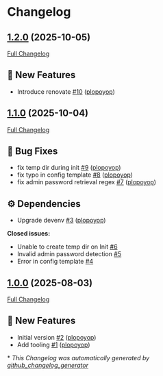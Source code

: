 # Changelog

## [1.2.0](https://github.com/plopoyop/ansible-role-stalwart/tree/1.2.0) (2025-10-05)

[Full Changelog](https://github.com/plopoyop/ansible-role-stalwart/compare/1.1.0...1.2.0)

## 🚀 New Features

- Introduce renovate [\#10](https://github.com/plopoyop/ansible-role-stalwart/pull/10) ([plopoyop](https://github.com/plopoyop))

## [1.1.0](https://github.com/plopoyop/ansible-role-stalwart/tree/1.1.0) (2025-10-04)

[Full Changelog](https://github.com/plopoyop/ansible-role-stalwart/compare/1.0.0...1.1.0)

## 🐛 Bug Fixes

- fix temp dir during init [\#9](https://github.com/plopoyop/ansible-role-stalwart/pull/9) ([plopoyop](https://github.com/plopoyop))
- fix typo in config template [\#8](https://github.com/plopoyop/ansible-role-stalwart/pull/8) ([plopoyop](https://github.com/plopoyop))
- fix admin password retrieval regex [\#7](https://github.com/plopoyop/ansible-role-stalwart/pull/7) ([plopoyop](https://github.com/plopoyop))

## ⚙️ Dependencies

- Upgrade devenv [\#3](https://github.com/plopoyop/ansible-role-stalwart/pull/3) ([plopoyop](https://github.com/plopoyop))

**Closed issues:**

- Unable to create temp dir on Init [\#6](https://github.com/plopoyop/ansible-role-stalwart/issues/6)
- Invalid admin password detection [\#5](https://github.com/plopoyop/ansible-role-stalwart/issues/5)
- Error in config template [\#4](https://github.com/plopoyop/ansible-role-stalwart/issues/4)

## [1.0.0](https://github.com/plopoyop/ansible-role-stalwart/tree/1.0.0) (2025-08-03)

[Full Changelog](https://github.com/plopoyop/ansible-role-stalwart/compare/618880a00c73f05fd1f6a8aed4cb2b8954ed7aff...1.0.0)

## 🚀 New Features

- Initial version [\#2](https://github.com/plopoyop/ansible-role-stalwart/pull/2) ([plopoyop](https://github.com/plopoyop))
- Add tooling [\#1](https://github.com/plopoyop/ansible-role-stalwart/pull/1) ([plopoyop](https://github.com/plopoyop))



\* *This Changelog was automatically generated by [github_changelog_generator](https://github.com/github-changelog-generator/github-changelog-generator)*
